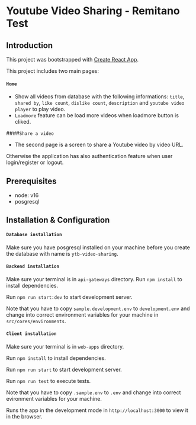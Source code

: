 # Youtube Video Sharing - Remitano Test

## Introduction
This project was bootstrapped with [Create React App](https://github.com/facebook/create-react-app).

This project includes two main pages:
#### `Home`
- Show all videos from database with the following informations: `title`, `shared by`, `like count`, `dislike count`, `description` and `youtube video player` to play video.
- `Loadmore` feature can be load more videos when loadmore button is cliked.

####`Share a video`
- The second page is a screen to share a Youtube video by video URL.

Otherwise the application has also authentication feature when user login/register or logout.

## Prerequisites
  - node: v16
  - posgresql

## Installation & Configuration

#### `Database installation`
Make sure you have posgresql installed on your machine before you create the database with name is `ytb-video-sharing`.

#### `Backend installation`

Make sure your terminal is in `api-gateways` directory.
Run `npm install` to install dependencies.

Run `npm run start:dev` to start development server.

Note that you have to copy `sample.development.env` to `development.env` and change into correct environment variables for your machine in `src/cores/environments`.

#### `Client installation`
Make sure your terminal is in `web-apps` directory.

Run `npm install` to install dependencies.

Run `npm run start` to start development server.

Run `npm run test` to execute tests.

Note that you have to copy `.sample.env` to `.env` and change into correct evironment variables for your machine.

Runs the app in the development mode in `http://localhost:3000` to view it in the browser.
